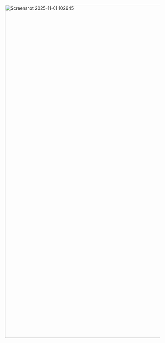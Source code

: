 <img width="1920" height="1080" alt="Screenshot 2025-11-01 102645" src="https://github.com/user-attachments/assets/308c22f5-1871-44b9-9b96-ae6b833c9a7b" />
